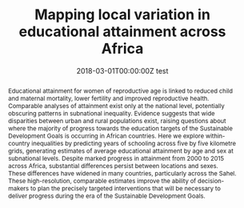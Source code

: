 ---
abstract: Educational attainment for women of reproductive age is linked to reduced child and maternal mortality, lower fertility and improved reproductive health. Comparable analyses of attainment exist only at the national level, potentially obscuring patterns in subnational inequality. Evidence suggests that wide disparities between urban and rural populations exist, raising questions about where the majority of progress towards the education targets of the Sustainable Development Goals is occurring in African countries. Here we explore within-country inequalities by predicting years of schooling across five by five kilometre grids, generating estimates of average educational attainment by age and sex at subnational levels. Despite marked progress in attainment from 2000 to 2015 across Africa, substantial differences persist between locations and sexes. These differences have widened in many countries, particularly across the Sahel. These high-resolution, comparable estimates improve the ability of decision-makers to plan the precisely targeted interventions that will be necessary to deliver progress during the era of the Sustainable Development Goals.
authors:
- admin
- et al
date: "2018-03-01T00:00:00Z test"
doi: ""
featured: false
image:
  focal_point: ""
  preview_only: false
projects: []
publication: '*Nature*'
publication_short: ""
publication_types:
- "2"
publishDate: "2018-03-01T00:00:00Z"
summary: _Published in **Nature**._ 
tags:
title: Mapping local variation in educational attainment across Africa 
url_code: ""
url_dataset: ""
url_pdf: media/nature2018.pdf
url_poster: ""
url_project: ""
url_slides: ""
url_source: ""
url_video: ""
---